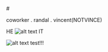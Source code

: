 #<p align ="center"> 

coworker . randal . vincent(NOTVINCE)

HE ![alt text](https://64.media.tumblr.com/64f3c7cf5efe6050a14dafe4e0f44e5a/b446c5c66747859d-8f/s75x75_c1/5fb3dd3a5ecc77a896b55edd9bcb2087c872ab9e.gifv)‎  IT  

![alt text](https://64.media.tumblr.com/5a304e2f498c0a24d9a8fddb3fcc8f93/121f77e008a72d92-17/s1280x1920/f2b2ba36c15bc7b52dfcc529ed3a5a6bad5bb0f9.pnj) test!!!



